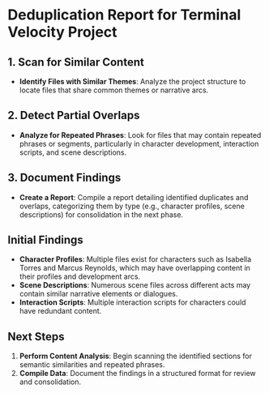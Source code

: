 # Deduplication Report for Terminal Velocity Project

## 1. Scan for Similar Content
- **Identify Files with Similar Themes**: Analyze the project structure to locate files that share common themes or narrative arcs.

## 2. Detect Partial Overlaps
- **Analyze for Repeated Phrases**: Look for files that may contain repeated phrases or segments, particularly in character development, interaction scripts, and scene descriptions.

## 3. Document Findings
- **Create a Report**: Compile a report detailing identified duplicates and overlaps, categorizing them by type (e.g., character profiles, scene descriptions) for consolidation in the next phase.

## Initial Findings
- **Character Profiles**: Multiple files exist for characters such as Isabella Torres and Marcus Reynolds, which may have overlapping content in their profiles and development arcs.
- **Scene Descriptions**: Numerous scene files across different acts may contain similar narrative elements or dialogues.
- **Interaction Scripts**: Multiple interaction scripts for characters could have redundant content.

## Next Steps
1. **Perform Content Analysis**: Begin scanning the identified sections for semantic similarities and repeated phrases.
2. **Compile Data**: Document the findings in a structured format for review and consolidation.
